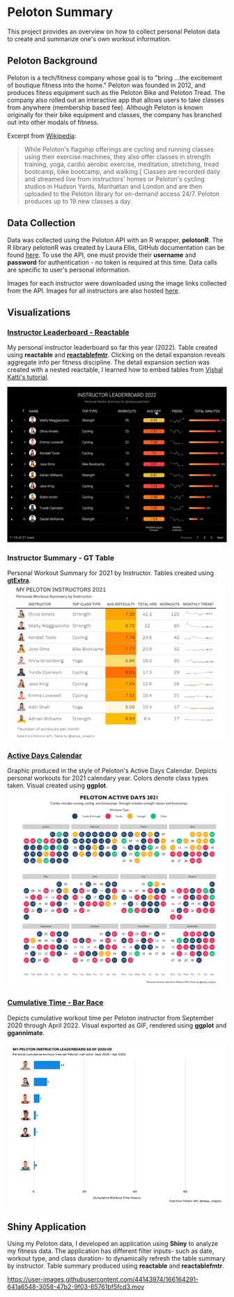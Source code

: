 # Peloton Summary

This project provides an overview on how to collect personal Peloton data to create and summarize one's own workout information.

## Peloton Background

Peloton is a tech/fitness company whose goal is to "bring ...the excitement of boutique fitness into the home." Peloton was founded in 2012, and produces fitess equipment such as the Peloton Bike and Peloton Tread. The company also rolled out an interactive app that allows users to take classes from anywhere (membership based fee). Although Peloton is known originally for their bike equipment and classes, the company has branched out into other modals of fitness.

Excerpt from [Wikipedia](https://en.wikipedia.org/wiki/Peloton_(exercise_equipment_company)):

> While Peloton's flagship offerings are cycling and running classes using their exercise machines, they also offer classes in strength training, yoga, cardio aerobic exercise, meditation, stretching, tread bootcamp, bike bootcamp, and walking.[ Classes are recorded daily and streamed live from instructors' homes or Peloton's cycling studios in Hudson Yards, Manhattan and London and are then uploaded to the Peloton library for on-demand access 24/7. Peloton produces up to 19 new classes a day.

## Data Collection

Data was collected using the Peloton API with an R wrapper, **pelotonR**. The R library pelotonR was created by Laura Ellis, GitHub documentation can be found [here](https://github.com/lgellis/pelotonR/tree/master/R). To use the API, one must provide their **username** and **password** for authentication - no token is required at this time. Data calls are specific to user's personal information.

Images for each instructor were downloaded using the image links collected from the API. Images for all instructors are also hosted [here](./images/instructors).



## Visualizations

### [Instructor Leaderboard - Reactable](https://github.com/tashapiro/peloton-stats/blob/main/code/peloton-nested-reacttable.R)
My personal instructor leaderboard so far this year (2022). Table created using **reactable** and **[reactablefmtr](https://github.com/kcuilla/reactablefmtr)**. Clicking on the detail expansion reveals aggregate info per fitness discipline. The detail expansion section was created with a nested reactable, I learned how to embed tables from [Vishal Katti's tutorial](https://www.vishalkatti.com/posts/2021-07-27-drilldown/).

![plot](./images/peloton-lb.gif)

### Instructor Summary - GT Table
Personal Workout Summary for 2021 by Instructor. Tables created using **[gtExtra](https://jthomasmock.github.io/gtExtras/)**.
![plot](./images/peloton-gt.jpeg)

### [Active Days Calendar](./code/peloton-active-days-calendar.R)
Graphic produced in the style of Peloton's Active Days Calendar. Depicts personal workouts for 2021 calendary year. Colors denote class types taken. Visual created using **ggplot**.
![plot](./images/peloton_calendar.png)

### [Cumulative Time - Bar Race](./code/peloton-bar-race.R)
Depicts cumulative workout time per Peloton instructor from September 2020 through April 2022. Visual exported as GIF, rendered using **ggplot** and **ggannimate**.

![plot](./images/peloton-bar-race.gif)


## Shiny Application 

Using my Peloton data, I developed an application using **Shiny** to analyze my fitness data. The application has different filter inputs- such as date, workout type, and class duration- to dynamically refresh the table summary by instructor. Table summary produced using **reactable** and **reactablefmtr**. 

https://user-images.githubusercontent.com/44143974/166164291-641a6548-3058-47b2-9f03-65761bf5fcd3.mov

